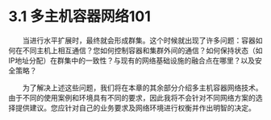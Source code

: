 # 3.1 多主机容器网络101

&emsp;&emsp;当进行水平扩展时，最终就会形成群集。这个时候就出现了许多问题：容器如何在不同主机上相互通信？您如何控制容器和集群外间的通信？如何保持状态（如IP地址分配）在群集中的一致性？与现有的网络基础设施的融合点在哪里？以及安全策略？

&emsp;&emsp;为了解决上述这些问题，我们将在本章的其余部分介绍多主机容器网络技术。由于不同的使用案例和环境具有不同的要求，因此我将不会针对不同网络方案的选择提供建议。您应针对自己的业务要求及网络环境进行权衡并作出明智的决定。